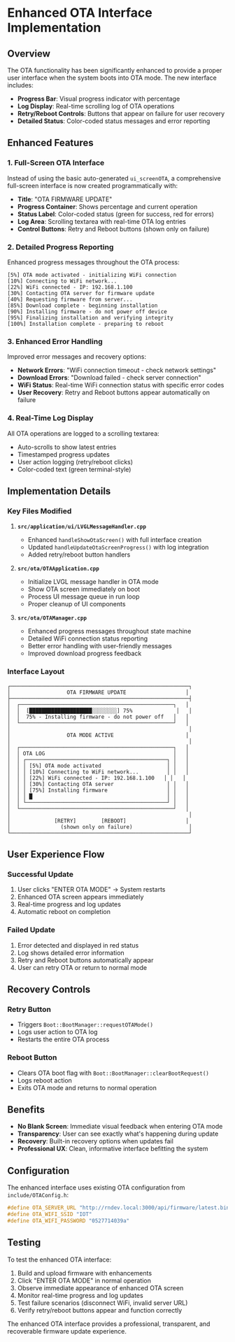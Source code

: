 # Enhanced OTA Interface Implementation

## Overview

The OTA functionality has been significantly enhanced to provide a proper user interface when the system boots into OTA mode. The new interface includes:

- **Progress Bar**: Visual progress indicator with percentage
- **Log Display**: Real-time scrolling log of OTA operations  
- **Retry/Reboot Controls**: Buttons that appear on failure for user recovery
- **Detailed Status**: Color-coded status messages and error reporting

## Enhanced Features

### 1. Full-Screen OTA Interface

Instead of using the basic auto-generated `ui_screenOTA`, a comprehensive full-screen interface is now created programmatically with:

- **Title**: "OTA FIRMWARE UPDATE"
- **Progress Container**: Shows percentage and current operation
- **Status Label**: Color-coded status (green for success, red for errors)
- **Log Area**: Scrolling textarea with real-time OTA log entries
- **Control Buttons**: Retry and Reboot buttons (shown only on failure)

### 2. Detailed Progress Reporting

Enhanced progress messages throughout the OTA process:

```
[5%] OTA mode activated - initializing WiFi connection
[10%] Connecting to WiFi network...
[22%] WiFi connected - IP: 192.168.1.100
[30%] Contacting OTA server for firmware update
[40%] Requesting firmware from server...
[85%] Download complete - beginning installation
[90%] Installing firmware - do not power off device
[95%] Finalizing installation and verifying integrity
[100%] Installation complete - preparing to reboot
```

### 3. Enhanced Error Handling

Improved error messages and recovery options:

- **Network Errors**: "WiFi connection timeout - check network settings"
- **Download Errors**: "Download failed - check server connection" 
- **WiFi Status**: Real-time WiFi connection status with specific error codes
- **User Recovery**: Retry and Reboot buttons appear automatically on failure

### 4. Real-Time Log Display

All OTA operations are logged to a scrolling textarea:

- Auto-scrolls to show latest entries
- Timestamped progress updates
- User action logging (retry/reboot clicks)
- Color-coded text (green terminal-style)

## Implementation Details

### Key Files Modified

1. **`src/application/ui/LVGLMessageHandler.cpp`**
   - Enhanced `handleShowOtaScreen()` with full interface creation
   - Updated `handleUpdateOtaScreenProgress()` with log integration
   - Added retry/reboot button handlers

2. **`src/ota/OTAApplication.cpp`**
   - Initialize LVGL message handler in OTA mode
   - Show OTA screen immediately on boot
   - Process UI message queue in run loop
   - Proper cleanup of UI components

3. **`src/ota/OTAManager.cpp`**
   - Enhanced progress messages throughout state machine
   - Detailed WiFi connection status reporting
   - Better error handling with user-friendly messages
   - Improved download progress feedback

### Interface Layout

```
┌─────────────────────────────────────────────────────────┐
│                  OTA FIRMWARE UPDATE                   │
├─────────────────────────────────────────────────────────┤
│  ┌─────────────────────────────────────────────────┐   │
│  │  [████████████████████░░░░░░░░] 75%              │   │
│  │  75% - Installing firmware - do not power off   │   │
│  └─────────────────────────────────────────────────┘   │
│                                                         │
│                  OTA MODE ACTIVE                       │
│                                                         │
│  ┌─────────────────────────────────────────────────┐   │
│  │ OTA LOG                                         │   │
│  │ ┌─────────────────────────────────────────────┐ │   │
│  │ │ [5%] OTA mode activated                     │ │   │
│  │ │ [10%] Connecting to WiFi network...         │ │   │
│  │ │ [22%] WiFi connected - IP: 192.168.1.100   │ │   │
│  │ │ [30%] Contacting OTA server                 │ │   │
│  │ │ [75%] Installing firmware                   │ │   │
│  │ │ █                                           │ │   │
│  │ └─────────────────────────────────────────────┘ │   │
│  └─────────────────────────────────────────────────┘   │
│                                                         │
│              [RETRY]        [REBOOT]                   │
│                (shown only on failure)                  │
└─────────────────────────────────────────────────────────┘
```

## User Experience Flow

### Successful Update
1. User clicks "ENTER OTA MODE" → System restarts
2. Enhanced OTA screen appears immediately  
3. Real-time progress and log updates
4. Automatic reboot on completion

### Failed Update
1. Error detected and displayed in red status
2. Log shows detailed error information
3. Retry and Reboot buttons automatically appear
4. User can retry OTA or return to normal mode

## Recovery Controls

### Retry Button
- Triggers `Boot::BootManager::requestOTAMode()`
- Logs user action to OTA log
- Restarts the entire OTA process

### Reboot Button  
- Clears OTA boot flag with `Boot::BootManager::clearBootRequest()`
- Logs reboot action
- Exits OTA mode and returns to normal operation

## Benefits

- **No Blank Screen**: Immediate visual feedback when entering OTA mode
- **Transparency**: User can see exactly what's happening during update
- **Recovery**: Built-in recovery options when updates fail
- **Professional UX**: Clean, informative interface befitting the system

## Configuration

The enhanced interface uses existing OTA configuration from `include/OTAConfig.h`:

```cpp
#define OTA_SERVER_URL "http://rndev.local:3000/api/firmware/latest.bin"
#define OTA_WIFI_SSID "IOT" 
#define OTA_WIFI_PASSWORD "0527714039a"
```

## Testing

To test the enhanced OTA interface:

1. Build and upload firmware with enhancements
2. Click "ENTER OTA MODE" in normal operation
3. Observe immediate appearance of enhanced OTA screen
4. Monitor real-time progress and log updates
5. Test failure scenarios (disconnect WiFi, invalid server URL)
6. Verify retry/reboot buttons appear and function correctly

The enhanced OTA interface provides a professional, transparent, and recoverable firmware update experience.